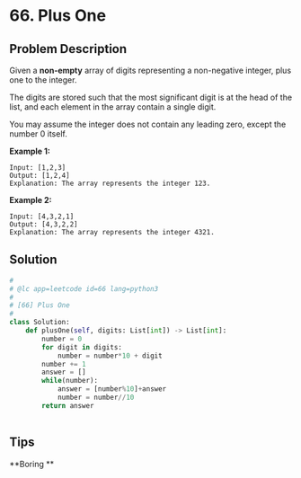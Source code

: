 # 66. Plus One



## Problem Description



Given a **non-empty** array of digits representing a non-negative integer, plus one to the integer.

The digits are stored such that the most significant digit is at the head of the list, and each element in the array contain a single digit.

You may assume the integer does not contain any leading zero, except the number 0 itself.

**Example 1:**

```
Input: [1,2,3]
Output: [1,2,4]
Explanation: The array represents the integer 123.
```

**Example 2:**

```
Input: [4,3,2,1]
Output: [4,3,2,2]
Explanation: The array represents the integer 4321.
```



## Solution



```python
#
# @lc app=leetcode id=66 lang=python3
#
# [66] Plus One
#
class Solution:
    def plusOne(self, digits: List[int]) -> List[int]:
        number = 0
        for digit in digits:
            number = number*10 + digit
        number += 1
        answer = []
        while(number):
            answer = [number%10]+answer
            number = number//10
        return answer
        
```



## Tips



**Boring ** 